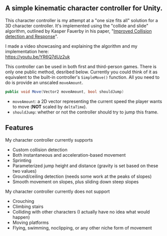 ## A simple kinematic character controller for Unity.

This character controller is my attempt at a "one size fits all" solution for a 3D character controller. It's implemented using the "collide and slide" algorithm, outlined by Kasper Fauerby in his paper, "[Improved Collision detection and Response](https://www.peroxide.dk/papers/collision/collision.pdf)".

I made a video showcasing and explaining the algorithm and my implementation here: \
https://youtu.be/YR6Q7dUz2uk

This controller can be used in both first and third-person games. There is only one public method, desribed below. Currently you could think of it as equivalent to the built-in controller's `SimpleMove()` function. All you need to do is provide an unscaled `moveAmount`.

```cs
public void Move(Vector2 moveAmount, bool shouldJump)
```
- `moveAmount`: a 2D vector representing the current speed the player wants to move (**NOT** scaled by `deltaTime`).
- `shouldJump`: whether or not the controller should try to jump this frame.

## Features
My character controller currently supports
- Custom collision detection
- Both instantaneous and acceleration-based movement
- Sprinting
- Parameterized jump height and distance (gravity is set based on these two values)
- Ground/ceiling detection (needs some work at the peaks of slopes)
- Smooth movement on slopes, plus sliding down steep slopes

My character controller currently does not support
- Crouching
- Climbing stairs
- Colliding with other characters (I actually have no idea what would happen)
- Moving platforms
- Flying, swimming, noclipping, or any other niche form of movement